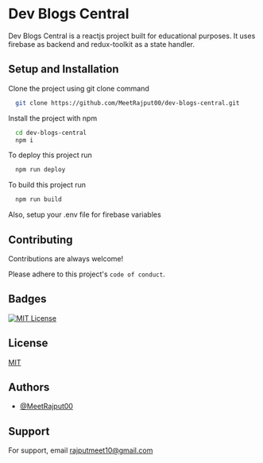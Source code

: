 
# Dev Blogs Central

Dev Blogs Central is a reactjs project built for educational purposes. It uses firebase as backend and redux-toolkit as a state handler.


## Setup and Installation

Clone the project using git clone command

```bash
  git clone https://github.com/MeetRajput00/dev-blogs-central.git
```

Install the project with npm

```bash
  cd dev-blogs-central
  npm i
```

To deploy this project run

```bash
  npm run deploy
```

To build this project run

```bash
  npm run build
```
Also, setup your .env file for firebase variables

## Contributing

Contributions are always welcome!

Please adhere to this project's `code of conduct`.

## Badges
[![MIT License](https://img.shields.io/badge/License-MIT-green.svg)](https://choosealicense.com/licenses/mit/)

## License
[MIT](https://choosealicense.com/licenses/mit/)
    
## Authors

- [@MeetRajput00](https://www.github.com/MeetRajput00)

## Support

For support, email rajputmeet10@gmail.com


